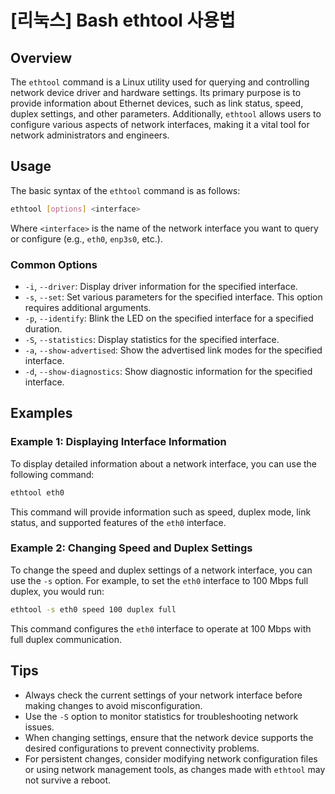 # [리눅스] Bash ethtool 사용법

## Overview
The `ethtool` command is a Linux utility used for querying and controlling network device driver and hardware settings. Its primary purpose is to provide information about Ethernet devices, such as link status, speed, duplex settings, and other parameters. Additionally, `ethtool` allows users to configure various aspects of network interfaces, making it a vital tool for network administrators and engineers.

## Usage
The basic syntax of the `ethtool` command is as follows:

```bash
ethtool [options] <interface>
```

Where `<interface>` is the name of the network interface you want to query or configure (e.g., `eth0`, `enp3s0`, etc.).

### Common Options
- `-i`, `--driver`: Display driver information for the specified interface.
- `-s`, `--set`: Set various parameters for the specified interface. This option requires additional arguments.
- `-p`, `--identify`: Blink the LED on the specified interface for a specified duration.
- `-S`, `--statistics`: Display statistics for the specified interface.
- `-a`, `--show-advertised`: Show the advertised link modes for the specified interface.
- `-d`, `--show-diagnostics`: Show diagnostic information for the specified interface.

## Examples

### Example 1: Displaying Interface Information
To display detailed information about a network interface, you can use the following command:

```bash
ethtool eth0
```

This command will provide information such as speed, duplex mode, link status, and supported features of the `eth0` interface.

### Example 2: Changing Speed and Duplex Settings
To change the speed and duplex settings of a network interface, you can use the `-s` option. For example, to set the `eth0` interface to 100 Mbps full duplex, you would run:

```bash
ethtool -s eth0 speed 100 duplex full
```

This command configures the `eth0` interface to operate at 100 Mbps with full duplex communication.

## Tips
- Always check the current settings of your network interface before making changes to avoid misconfiguration.
- Use the `-S` option to monitor statistics for troubleshooting network issues.
- When changing settings, ensure that the network device supports the desired configurations to prevent connectivity problems.
- For persistent changes, consider modifying network configuration files or using network management tools, as changes made with `ethtool` may not survive a reboot.